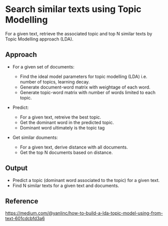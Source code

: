 # Search similar texts using Topic Modelling

For a given text, retrieve the associated topic and top N similar texts by Topic Modelling approach (LDA).

## Approach

* For a given set of documents:
  * Find the ideal model parameters for topic modelling (LDA) i.e. number of topics, learning decay.
  * Generate document-word matrix with weightage of each word.
  * Generate topic-word matrix with number of words limited to each topic.

* Predict:
  * For a given text, retreive the best topic.
  * Get the dominant word in the predicted topic.
  * Dominant word ultimately is the topic tag

* Get similar douments:
  * For a given text, derive distance with all documents.
  * Get the top N documents based on distance.

## Output

* Predict a topic (dominant word associated to the topic) for a given text.
* Find N similar texts for a given text and documents.

## Reference

<https://medium.com/@yanlinc/how-to-build-a-lda-topic-model-using-from-text-601cdcbfd3a6>
